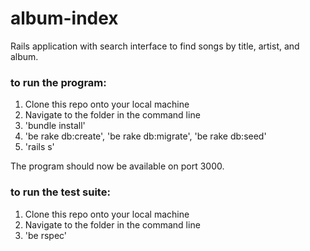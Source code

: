 # album-index
Rails application with search interface to find songs by title, artist, and album.

### to run the program:
1. Clone this repo onto your local machine
2. Navigate to the folder in the command line
3. 'bundle install'
4. 'be rake db:create', 'be rake db:migrate', 'be rake db:seed'
5. 'rails s'

The program should now be available on port 3000.

### to run the test suite:
1. Clone this repo onto your local machine
2. Navigate to the folder in the command line
3. 'be rspec'
